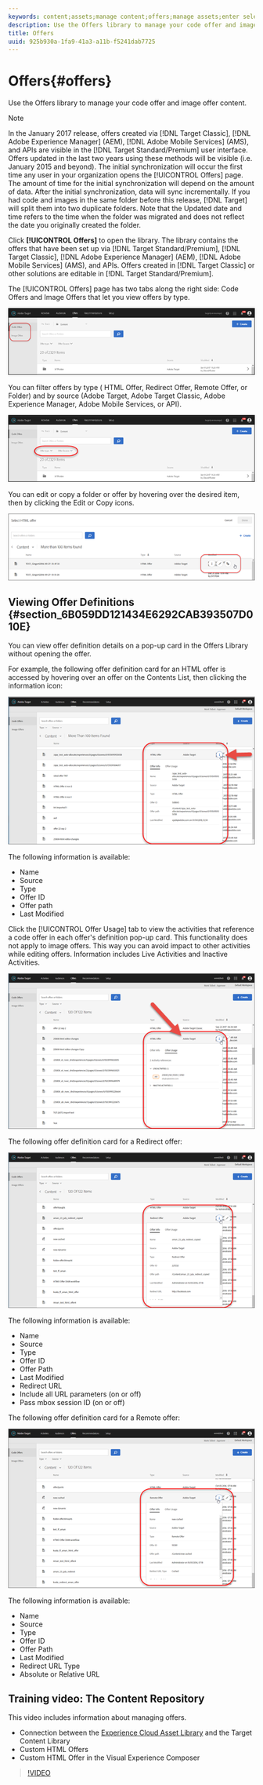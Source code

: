 ```yaml
---
keywords: content;assets;manage content;offers;manage assets;enter selection mode;selection mode
description: Use the Offers library to manage your code offer and image offer content.
title: Offers
uuid: 925b930a-1fa9-41a3-a11b-f5241dab7725
---
```


# Offers{#offers}

Use the Offers library to manage your code offer and image offer content.

>[!NOTE]
>
>In the January 2017 release, offers created via [!DNL Target Classic], [!DNL Adobe Experience Manager] (AEM), [!DNL Adobe Mobile Services] (AMS), and APIs are visible in the [!DNL Target Standard/Premium] user interface. Offers updated in the last two years using these methods will be visible (i.e. January 2015 and beyond). The initial synchronization will occur the first time any user in your organization opens the [!UICONTROL Offers] page. The amount of time for the initial synchronization will depend on the amount of data. After the initial synchronization, data will sync incrementally. If you had code and images in the same folder before this release, [!DNL Target] will split them into two duplicate folders. Note that the Updated date and time refers to the time when the folder was migrated and does not reflect the date you originally created the folder.

Click **[!UICONTROL Offers]** to open the library. The library contains the offers that have been set up via [!DNL Target Standard/Premium], [!DNL Target Classic], [!DNL Adobe Experience Manager] (AEM), [!DNL Adobe Mobile Services] (AMS), and APIs. Offers created in [!DNL Target Classic] or other solutions are editable in [!DNL Target Standard/Premium].

The [!UICONTROL Offers] page has two tabs along the right side: Code Offers and Image Offers that let you view offers by type.

![](assets/offers_page.png)

You can filter offers by type ( HTML Offer, Redirect Offer, Remote Offer, or Folder) and by source (Adobe Target, Adobe Target Classic, Adobe Experience Manager, Adobe Mobile Services, or API).

![](assets/offers_filter.png)

You can edit or copy a folder or offer by hovering over the desired item, then by clicking the Edit or Copy icons.

![](assets/offer-picker-large.png)

## Viewing Offer Definitions {#section_6B059DD121434E6292CAB393507D010E}

You can view offer definition details on a pop-up card in the Offers Library without opening the offer.

For example, the following offer definition card for an HTML offer is accessed by hovering over an offer on the Contents List, then clicking the information icon:

![](assets/offer-card-html.png)

The following information is available:

* Name 
* Source 
* Type 
* Offer ID 
* Offer path 
* Last Modified

Click the [!UICONTROL Offer Usage] tab to view the activities that reference a code offer in each offer's definition pop-up card. This functionality does not apply to image offers. This way you can avoid impact to other activities while editing offers. Information includes Live Activities and Inactive Activities.

![](assets/offer-card-usage.png)

The following offer definition card for a Redirect offer:

![](assets/offer-card-redirect.png)

The following information is available:

* Name 
* Source 
* Type 
* Offer ID 
* Offer Path 
* Last Modified 
* Redirect URL 
* Include all URL parameters (on or off) 
* Pass mbox session ID (on or off)

The following offer definition card for a Remote offer:

![](assets/offer-card-remote.png)

The following information is available:

* Name 
* Source 
* Type 
* Offer ID 
* Offer Path 
* Last Modified 
* Redirect URL Type 
* Absolute or Relative URL

## Training video: The Content Repository

This video includes information about managing offers.

* Connection between the [Experience Cloud Asset Library](https://docs.adobe.com/content/help/en/core-services/interface/assets/creative-cloud.html) and the Target Content Library 
* Custom HTML Offers 
* Custom HTML Offer in the Visual Experience Composer

>[!VIDEO](https://video.tv.adobe.com/v/17387)